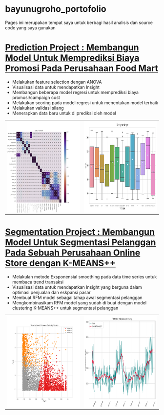 # bayunugroho_portofolio
Pages ini merupakan tempat saya untuk berbagi hasil analisis dan source code yang saya gunakan

# [Prediction Project : Membangun Model Untuk Memprediksi Biaya Promosi Pada Perusahaan Food Mart](https://github.com/bayunugrozzz/analiytics-project/blob/main/FOODMART_CAMPAIGN%20COST%20PREDICTION.ipynb)
* Melakukan feature selection dengan ANOVA
* Visualisasi data untuk mendapatkan Insight
* Membangun beberapa model regresi untuk memprediksi biaya promosi/campaign cost
* Melakukan scoring pada model regresi untuk menentukan model terbaik
* Melakukan validasi silang
* Menerapkan data baru untuk di prediksi oleh model
<table style="border-collapse: collapse;">
  <tr>
    <td><img src="https://github.com/bayunugrozzz/bayunugroho-portofolio/blob/main/images/corr_matrix.png" width="400" height="300" /></td>
    <td><img src="https://github.com/bayunugrozzz/bayunugroho-portofolio/blob/main/images/cost_by_media.png" width="400" height="300" /></td>
  </tr>
</table>

# [Segmentation Project : Membangun Model Untuk Segmentasi Pelanggan Pada Sebuah Perusahaan Online Store dengan K-MEANS++](https://github.com/bayunugrozzz/analiytics-project/blob/main/onlinestore_segmentation-jupyternotebook.ipynb)
* Melakulan metode Exsponensial smoothing pada data time series untuk membaca trend transaksi
* Visualisasi data untuk mendapatkan Insight yang berguna dalam optimasi penjualan dan eskpansi pasar
* Membuat RFM model sebagai tahap awal segmentasi pelanggan
* Mengkombinasikam RFM model yang sudah di buat dengan model clustering K-MEANS++ untuk segmentasi pelanggan
<table style="border-collapse: collapse;">
  <tr>
    <td><img src="https://github.com/bayunugrozzz/bayunugroho-portofolio/blob/main/images/kmeans%2B%2Bclustering.png" width="400" height="300" /></td>
    <td><img src="https://github.com/bayunugrozzz/bayunugroho-portofolio/blob/main/images/timeline_transaksi1EXPONENTIAL.png" width="400" height="300" /></td>
  </tr>
</table>

